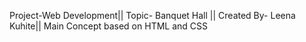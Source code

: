 Project-Web Development||
Topic- Banquet Hall ||
Created By- Leena Kuhite||
Main Concept based on HTML and CSS
